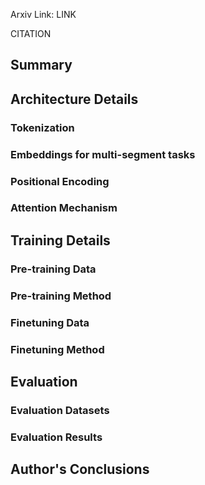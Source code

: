 Arxiv Link: LINK

CITATION


## Summary


## Architecture Details

### Tokenization

### Embeddings for multi-segment tasks

### Positional Encoding

### Attention Mechanism


## Training Details

### Pre-training Data

### Pre-training Method

### Finetuning Data

### Finetuning Method


## Evaluation

### Evaluation Datasets

### Evaluation Results


## Author's Conclusions